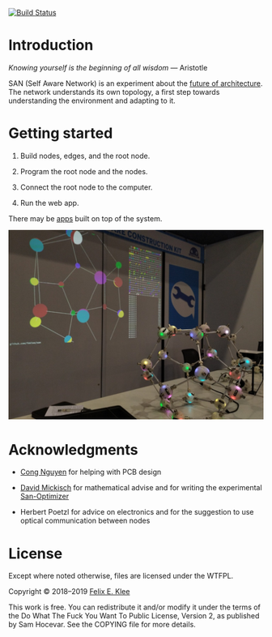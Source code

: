 [![Build Status](https://travis-ci.org/feklee/san.svg?branch=master)](https://travis-ci.org/feklee/san)

Introduction
============

*Knowing yourself is the beginning of all wisdom* ― Aristotle

SAN (Self Aware Network) is an experiment about the [future of
architecture][1]. The network understands its own topology, a first
step towards understanding the environment and adapting to it.


Getting started
===============

 1. Build nodes, edges, and the root node.

 2. Program the root node and the nodes.

 3. Connect the root node to the computer.

 4. Run the web app.

There may be [apps][5] built on top of the system.

![Photo of setup at Maker Faire Rome 2018](images/2018-10-14+02_Maker_Faire_Rome.jpg)


Acknowledgments
===============

  * [Cong Nguyen][2] for helping with PCB design

  * [David Mickisch][3] for mathematical advise and for writing the
    experimental [San-Optimizer][4]
    
  * Herbert Poetzl for advice on electronics and for the suggestion to
    use optical communication between nodes


License
=======

Except where noted otherwise, files are licensed under the WTFPL.

Copyright © 2018–2019 [Felix E. Klee](felix.klee@inka.de)

This work is free. You can redistribute it and/or modify it under the terms of
the Do What The Fuck You Want To Public License, Version 2, as published by Sam
Hocevar. See the COPYING file for more details.

[1]: https://feklee.github.io/san/notes/128a47a0-23ea-11e9-a8da-000c296198cf/
[2]: https://github.com/rampadc
[3]: https://github.com/davidblitz
[4]: https://github.com/davidblitz/san-optimizer
[5]: https://feklee.github.io/san/notes/f8d89da9-c285-4b5a-921b-7af3444b9229/
